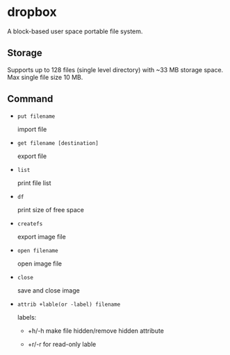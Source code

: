 # dropbox
A block-based user space portable file system.

## Storage
Supports up to 128 files (single level directory) with ~33 MB storage space. Max single file size 10 MB.

## Command
+ `put filename`

  import file
  
+ `get filename [destination]`
  
  export file
  
+ `list`
  
  print file list
  
+ `df`
  
  print size of free space

+ `createfs`

  export image file

+ `open filename`

  open image file
  
+ `close`
  
  save and close image

+ `attrib +lable(or -label) filename`

  labels:
  
  - +h/-h make file hidden/remove hidden attribute
  
  - +r/-r for read-only lable
 
  
